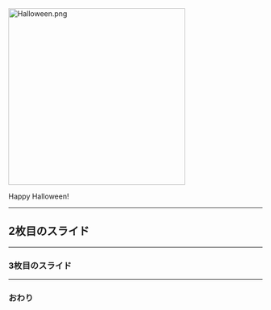 <img width="350" alt="Halloween.png" src="https://images.plurk.com/6rfUUE4OKb6y5xe6uygS.jpg">

Happy Halloween!

---


## 2枚目のスライド


---


### 3枚目のスライド


---


### おわり
